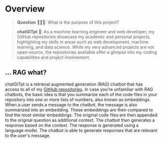 # Overview

> **Question** 🧑🏿‍💻: What is the purpose of this project? 


> **chatGITpt** 🤖: As a machine learning engineer and web developer, my GitHub repositories showcase my academic and personal projects, highlighting my skills in areas such as web development, machine learning, and data science. While my very advanced projects are not open-source, the repositories available offer a glimpse into my coding capabilities and project involvement. 


## ... RAG what?

chatGITpt is a retrieval augmented generation (RAG) chatbot that has access to all of my [GitHub repositories](https://github.com/ChidiRnweke). In case you're unfamiliar with RAG chatbots, the basic idea is that you summarize each of the code files in your repository into one or more lists of numbers, also known as embeddings. When a user sends a message to the chatbot, the message is also summarized into an embedding. These embeddings are then compared to find the most similar embeddings. The original code files are then appended to the original question as additional context. The chatbot then generates a response based on the context. The response is generated using a language model. The chatbot is able to generate responses that are relevant to the user's message.

